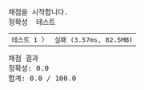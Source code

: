 <pre class="console-content"><div></div><div class="console-heading">채점을 시작합니다.</div><div class="console-message">정확성  테스트</div><table class="console-test-group" data-category="correctness"><tbody><tr data-testcase-id="13174"><td valign="top" class="td-label">테스트 1 <span>〉</span></td><td class="result failed">실패 (3.57ms, 82.5MB)</td></tr></tbody></table><div class="console-heading">채점 결과</div><div class="console-message">정확성: 0.0</div><div class="console-message">합계: 0.0 / 100.0</div></pre>